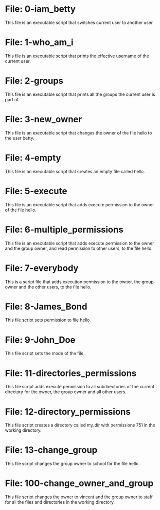 # File: 0-iam_betty 
This file is an executable script that switches current user to another user.
# File: 1-who_am_i
This file is an executable script that prints the effective username of the current user.
# File: 2-groups
This file is an executable script that prints all the groups the current user is part of.
# File: 3-new_owner
This file is an executable script that changes the owner of the file hello to the user betty.
# File: 4-empty
This file is an executable script that creates an empty file called hello. 
# File: 5-execute
This file is an executable script that adds execute permission to the owner of the file hello.
# File: 6-multiple_permissions
This file is an executable script that adds execute permission to the owner and the group owner, and read permission to other users, to the file hello.
# File: 7-everybody
This is a script file that adds execution permission to the owner, the group owner and the other users, to the file hello.
# File: 8-James_Bond
This file script sets permission to file hello.
# File: 9-John_Doe
This file script sets the mode of the file.
# File: 11-directories_permissions
This file script adds execute permission to all subdirectories of the current directory for the owner, the group owner and all other users.
# File: 12-directory_permissions
This file script creates a directory called my_dir with permissions 751 in the working directory.
# File: 13-change_group
This file script changes the group owner to school for the file hello.
# File: 100-change_owner_and_group
This file script changes the owner to vincent and the group owner to staff for all the files and directories in the working directory. 
